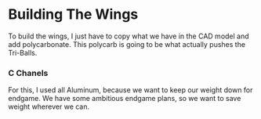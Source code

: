 
# Building The Wings

To build the wings, I just have to copy what we have in the CAD model and add polycarbonate. This polycarb is going to be what actually pushes the Tri-Balls. 

### C Chanels

For this, I used all Aluminum, because we want to keep our weight down for endgame. We have some ambitious endgame plans, so we want to save weight wherever we can. 

